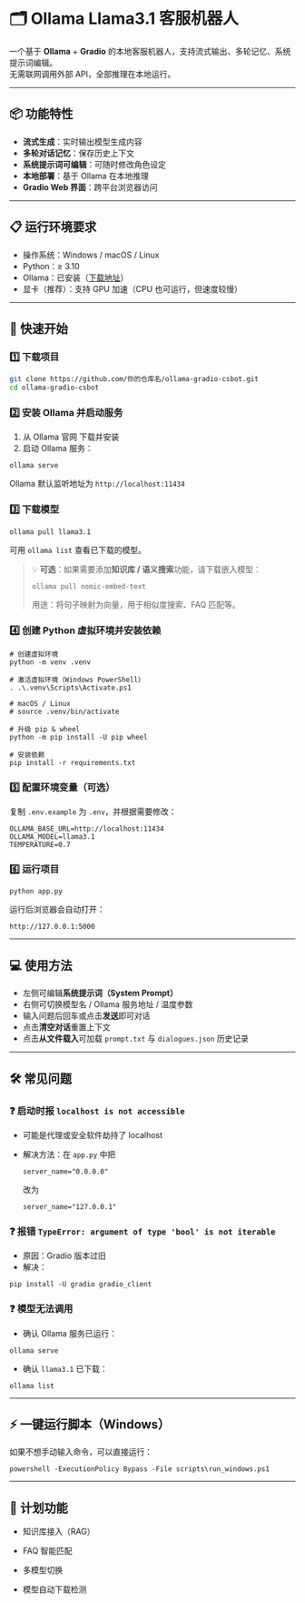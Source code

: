 # 🗂 Ollama Llama3.1 客服机器人

一个基于 **Ollama** + **Gradio** 的本地客服机器人，支持流式输出、多轮记忆、系统提示词编辑。  
无需联网调用外部 API，全部推理在本地运行。

---

## 📦 功能特性
- **流式生成**：实时输出模型生成内容
- **多轮对话记忆**：保存历史上下文
- **系统提示词可编辑**：可随时修改角色设定
- **本地部署**：基于 Ollama 在本地推理
- **Gradio Web 界面**：跨平台浏览器访问

---

## 📋 运行环境要求
- 操作系统：Windows / macOS / Linux
- Python：≥ 3.10
- Ollama：已安装（[下载地址](https://ollama.ai)）
- 显卡（推荐）：支持 GPU 加速（CPU 也可运行，但速度较慢）

---

## 🚀 快速开始

### 1️⃣ 下载项目
```bash
git clone https://github.com/你的仓库名/ollama-gradio-csbot.git
cd ollama-gradio-csbot
```

### 2️⃣ 安装 Ollama 并启动服务

1. 从 Ollama 官网 下载并安装
2. 启动 Ollama 服务：

```
ollama serve
```

Ollama 默认监听地址为 `http://localhost:11434`

### 3️⃣ 下载模型

```
ollama pull llama3.1
```

可用 `ollama list` 查看已下载的模型。

> 💡 **可选**：如果需要添加**知识库 / 语义搜索**功能，请下载嵌入模型：
>
> ```
> ollama pull nomic-embed-text
> ```
>
> 用途：将句子映射为向量，用于相似度搜索、FAQ 匹配等。

### 4️⃣ 创建 Python 虚拟环境并安装依赖

```
# 创建虚拟环境
python -m venv .venv

# 激活虚拟环境（Windows PowerShell）
. .\.venv\Scripts\Activate.ps1

# macOS / Linux
# source .venv/bin/activate

# 升级 pip & wheel
python -m pip install -U pip wheel

# 安装依赖
pip install -r requirements.txt
```

### 5️⃣ 配置环境变量（可选）

复制 `.env.example` 为 `.env`，并根据需要修改：

```
OLLAMA_BASE_URL=http://localhost:11434
OLLAMA_MODEL=llama3.1
TEMPERATURE=0.7
```

### 6️⃣ 运行项目

```
python app.py
```

运行后浏览器会自动打开：

```
http://127.0.0.1:5000
```

------

## 💻 使用方法

- 左侧可编辑**系统提示词（System Prompt）**
- 右侧可切换模型名 / Ollama 服务地址 / 温度参数
- 输入问题后回车或点击**发送**即可对话
- 点击**清空对话**重置上下文
- 点击**从文件载入**可加载 `prompt.txt` 与 `dialogues.json` 历史记录

------

## 🛠 常见问题

### ❓ 启动时报 `localhost is not accessible`

- 可能是代理或安全软件劫持了 localhost

- 解决方法：在 `app.py` 中把

  ```
  server_name="0.0.0.0"
  ```

  改为

  ```
  server_name="127.0.0.1"
  ```

### ❓ 报错 `TypeError: argument of type 'bool' is not iterable`

- 原因：Gradio 版本过旧
- 解决：

```
pip install -U gradio gradio_client
```

### ❓ 模型无法调用

- 确认 Ollama 服务已运行：

```
ollama serve
```

- 确认 `llama3.1` 已下载：

```
ollama list
```

------
## ⚡ 一键运行脚本（Windows）

如果不想手动输入命令，可以直接运行：

```
powershell -ExecutionPolicy Bypass -File scripts\run_windows.ps1
```

------

## 🔮 计划功能

- 知识库接入（RAG）
- FAQ 智能匹配
- 多模型切换

- 模型自动下载检测

